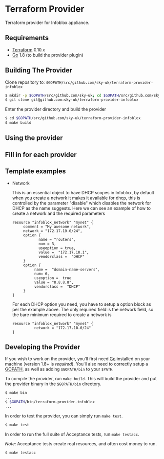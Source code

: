 Terraform Provider
==================

Terraform provider for Infoblox appliance.

Requirements
------------

-	[Terraform](https://www.terraform.io/downloads.html) 0.10.x
-	[Go](https://golang.org/doc/install) 1.8 (to build the provider plugin)

Building The Provider
---------------------

Clone repository to: `$GOPATH/src/github.com/sky-uk/terraform-provider-infoblox`

```sh
$ mkdir -p $GOPATH/src/github.com/sky-uk; cd $GOPATH/src/github.com/sky-uk
$ git clone git@github.com:sky-uk/terraform-provider-infoblox
```

Enter the provider directory and build the provider

```sh
$ cd $GOPATH/src/github.com/sky-uk/terraform-provider-infoblox
$ make build
```

Using the provider
----------------------
## Fill in for each provider


Template examples
------------------

 - Network
  
   This is an essential object to have DHCP scopes in Infoblox, by default when you create a network it makes it available for dhcp, this is controlled by the parameter "disable" which disables 
    the network for DHCP as the name suggests.
   Here we can see an example of how to create a network and the required parameters 
   ```
   resource "infoblox_network" "mynet" {
        comment = "My awesome network",
        network = "172.17.10.0/24",
        option {
               name = "routers",
               num = 3,
               useoption = true,
               value =  "172.17.10.1",
               vendorclass =  "DHCP"
        }
        option {
             name =  "domain-name-servers",
             num= 6,
             useoption =  true
             value = "8.8.8.8",
             vendorclass =  "DHCP"
        }
   } 
    ```
   For each DHCP option you need, you have to setup a option block as per the example above. 
   The only required field is the network field, so the bare minimum required to create a network is 
    ```
    resource "infoblox_network" "mynet" {
              network = "172.17.10.0/24"
    }
    ```
    

Developing the Provider
---------------------------

If you wish to work on the provider, you'll first need [Go](http://www.golang.org) installed on your machine (version 1.8+ is *required*). You'll also need to correctly setup a [GOPATH](http://golang.org/doc/code.html#GOPATH), as well as adding `$GOPATH/bin` to your `$PATH`.

To compile the provider, run `make build`. This will build the provider and put the provider binary in the `$GOPATH/bin` directory.

```sh
$ make bin
...
$ $GOPATH/bin/terraform-provider-infoblox
...
```

In order to test the provider, you can simply run `make test`.

```sh
$ make test
```

In order to run the full suite of Acceptance tests, run `make testacc`.

*Note:* Acceptance tests create real resources, and often cost money to run.

```sh
$ make testacc
```


